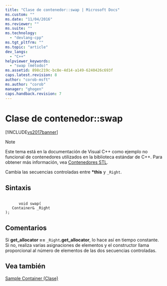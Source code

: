 ```yaml
---
title: "Clase de contenedor::swap | Microsoft Docs"
ms.custom: ""
ms.date: "11/04/2016"
ms.reviewer: ""
ms.suite: ""
ms.technology: 
  - "devlang-cpp"
ms.tgt_pltfrm: ""
ms.topic: "article"
dev_langs: 
  - "C++"
helpviewer_keywords: 
  - "swap (método)"
ms.assetid: 898c219c-bc8e-4d14-a149-6240426c693f
caps.latest.revision: 8
author: "corob-msft"
ms.author: "corob"
manager: "ghogen"
caps.handback.revision: 7
---
```

# Clase de contenedor::swap
[!INCLUDE[vs2017banner](../assembler/inline/includes/vs2017banner.md)]

> [!NOTE]
>  Este tema está en la documentación de Visual C\+\+ como ejemplo no funcional de contenedores utilizados en la biblioteca estándar de C\+\+.  Para obtener más información, vea [Contenedores STL](../standard-library/stl-containers.md).  
  
 Cambia las secuencias controladas entre **\*this** y `_Right`.  
  
## Sintaxis  
  
```  
  
      void swap(  
   Container& _Right  
);  
```  
  
## Comentarios  
 Si **get\_allocator \=\=** `_Right`**.get\_allocator**, lo hace así en tiempo constante.  Si no, realiza varias asignaciones de elementos y el constructor llama proporcional al número de elementos de las dos secuencias controladas.  
  
## Vea también  
 [Sample Container \(Clase\)](../standard-library/sample-container-class.md)